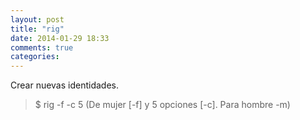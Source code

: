 ```yaml
---
layout: post
title: "rig"
date: 2014-01-29 18:33
comments: true
categories: 
---
```

Crear nuevas identidades.

>$ rig -f -c 5 (De mujer [-f] y 5 opciones [-c]. Para hombre -m)

